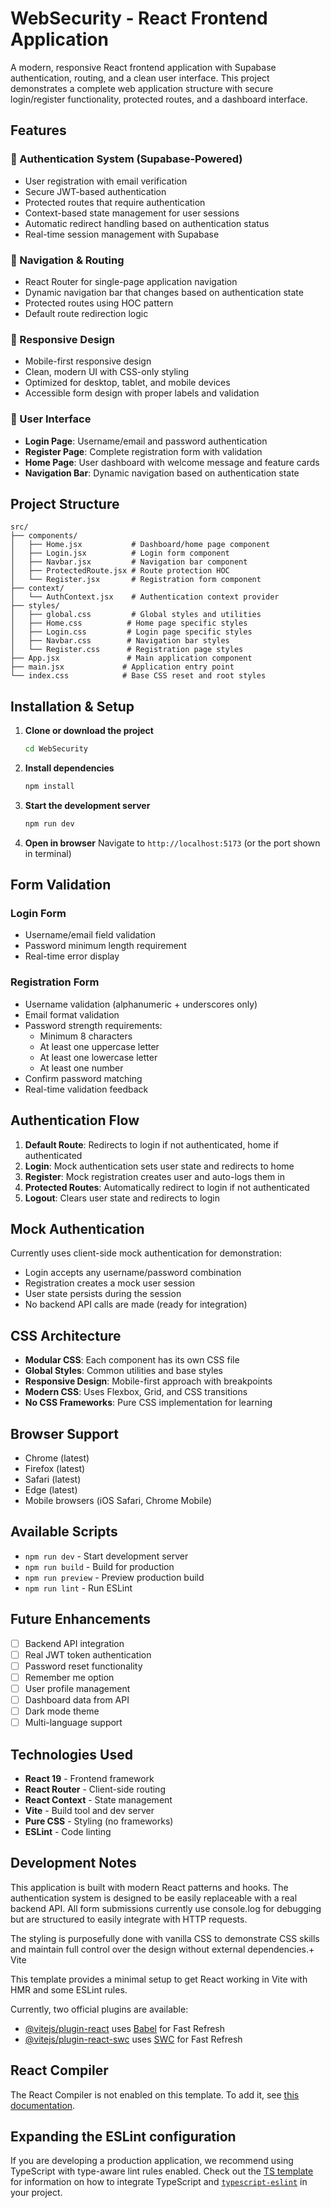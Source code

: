 # WebSecurity - React Frontend Application

A modern, responsive React frontend application with Supabase authentication, routing, and a clean user interface. This project demonstrates a complete web application structure with secure login/register functionality, protected routes, and a dashboard interface.

## Features

### 🔐 Authentication System (Supabase-Powered)
- User registration with email verification
- Secure JWT-based authentication
- Protected routes that require authentication
- Context-based state management for user sessions
- Automatic redirect handling based on authentication status
- Real-time session management with Supabase

### 🧭 Navigation & Routing
- React Router for single-page application navigation
- Dynamic navigation bar that changes based on authentication state
- Protected routes using HOC pattern
- Default route redirection logic

### 📱 Responsive Design
- Mobile-first responsive design
- Clean, modern UI with CSS-only styling
- Optimized for desktop, tablet, and mobile devices
- Accessible form design with proper labels and validation

### 🎨 User Interface
- **Login Page**: Username/email and password authentication
- **Register Page**: Complete registration form with validation
- **Home Page**: User dashboard with welcome message and feature cards
- **Navigation Bar**: Dynamic navigation based on authentication state

## Project Structure

```
src/
├── components/
│   ├── Home.jsx           # Dashboard/home page component
│   ├── Login.jsx          # Login form component
│   ├── Navbar.jsx         # Navigation bar component
│   ├── ProtectedRoute.jsx # Route protection HOC
│   └── Register.jsx       # Registration form component
├── context/
│   └── AuthContext.jsx    # Authentication context provider
├── styles/
│   ├── global.css         # Global styles and utilities
│   ├── Home.css          # Home page specific styles
│   ├── Login.css         # Login page specific styles
│   ├── Navbar.css        # Navigation bar styles
│   └── Register.css      # Registration page styles
├── App.jsx               # Main application component
├── main.jsx             # Application entry point
└── index.css            # Base CSS reset and root styles
```

## Installation & Setup

1. **Clone or download the project**
   ```bash
   cd WebSecurity
   ```

2. **Install dependencies**
   ```bash
   npm install
   ```

3. **Start the development server**
   ```bash
   npm run dev
   ```

4. **Open in browser**
   Navigate to `http://localhost:5173` (or the port shown in terminal)

## Form Validation

### Login Form
- Username/email field validation
- Password minimum length requirement
- Real-time error display

### Registration Form
- Username validation (alphanumeric + underscores only)
- Email format validation
- Password strength requirements:
  - Minimum 8 characters
  - At least one uppercase letter
  - At least one lowercase letter
  - At least one number
- Confirm password matching
- Real-time validation feedback

## Authentication Flow

1. **Default Route**: Redirects to login if not authenticated, home if authenticated
2. **Login**: Mock authentication sets user state and redirects to home
3. **Register**: Mock registration creates user and auto-logs them in
4. **Protected Routes**: Automatically redirect to login if not authenticated
5. **Logout**: Clears user state and redirects to login

## Mock Authentication

Currently uses client-side mock authentication for demonstration:
- Login accepts any username/password combination
- Registration creates a mock user session
- User state persists during the session
- No backend API calls are made (ready for integration)

## CSS Architecture

- **Modular CSS**: Each component has its own CSS file
- **Global Styles**: Common utilities and base styles
- **Responsive Design**: Mobile-first approach with breakpoints
- **Modern CSS**: Uses Flexbox, Grid, and CSS transitions
- **No CSS Frameworks**: Pure CSS implementation for learning

## Browser Support

- Chrome (latest)
- Firefox (latest)
- Safari (latest)
- Edge (latest)
- Mobile browsers (iOS Safari, Chrome Mobile)

## Available Scripts

- `npm run dev` - Start development server
- `npm run build` - Build for production
- `npm run preview` - Preview production build
- `npm run lint` - Run ESLint

## Future Enhancements

- [ ] Backend API integration
- [ ] Real JWT token authentication
- [ ] Password reset functionality
- [ ] Remember me option
- [ ] User profile management
- [ ] Dashboard data from API
- [ ] Dark mode theme
- [ ] Multi-language support

## Technologies Used

- **React 19** - Frontend framework
- **React Router** - Client-side routing
- **React Context** - State management
- **Vite** - Build tool and dev server
- **Pure CSS** - Styling (no frameworks)
- **ESLint** - Code linting

## Development Notes

This application is built with modern React patterns and hooks. The authentication system is designed to be easily replaceable with a real backend API. All form submissions currently use console.log for debugging but are structured to easily integrate with HTTP requests.

The styling is purposefully done with vanilla CSS to demonstrate CSS skills and maintain full control over the design without external dependencies.+ Vite

This template provides a minimal setup to get React working in Vite with HMR and some ESLint rules.

Currently, two official plugins are available:

- [@vitejs/plugin-react](https://github.com/vitejs/vite-plugin-react/blob/main/packages/plugin-react) uses [Babel](https://babeljs.io/) for Fast Refresh
- [@vitejs/plugin-react-swc](https://github.com/vitejs/vite-plugin-react/blob/main/packages/plugin-react-swc) uses [SWC](https://swc.rs/) for Fast Refresh

## React Compiler

The React Compiler is not enabled on this template. To add it, see [this documentation](https://react.dev/learn/react-compiler/installation).

## Expanding the ESLint configuration

If you are developing a production application, we recommend using TypeScript with type-aware lint rules enabled. Check out the [TS template](https://github.com/vitejs/vite/tree/main/packages/create-vite/template-react-ts) for information on how to integrate TypeScript and [`typescript-eslint`](https://typescript-eslint.io) in your project.
